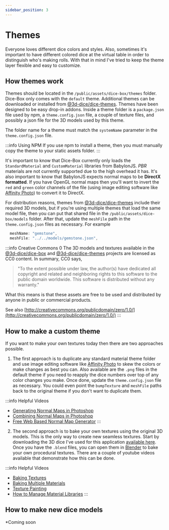 ```yaml
---
sidebar_position: 3
---
```


# Themes
Everyone loves different dice colors and styles. Also, sometimes it's important to have different colored dice at the virtual table in order to distinguish who's making rolls. With that in mind I've tried to keep the theme layer flexible and easy to customize.

## How themes work
Themes should be located in the `/public/assets/dice-box/themes` folder. Dice-Box only comes with the `default` theme. Additional themes can be downloaded or installed from [@3d-dice/dice-themes](https://github.com/3d-dice/dice-themes/tree/main/themes). Themes have been designed to be easy drop-in addons. Inside a theme folder is a `package.json` file used by npm, a `theme.config.json` file, a couple of texture files, and possibly a json file for the 3D models used by this theme. 

The folder name for a theme must match the `systemName` parameter in the `theme.config.json` file.

:::info Using NPM
If you use npm to install a theme, then you must manually copy the theme to your static assets folder.
:::

It's important to know that Dice-Box currently only loads the `StandardMaterial` and `CustomMaterial` libraries from BabylonJS. _PBR_ materials are not currently supported due to the high overhead it has. It's also important to know that BabylonJS expects normal maps to be __DirectX formatted__. If you have OpenGL normal maps then you'll want to invert the `red` and `green` color channels of the file (using image editing software like [Affinity Photo](https://affinity.serif.com/en-gb/photo/)) to convert it to DirectX.

For distribution reasons, themes from [@3d-dice/dice-themes](https://github.com/3d-dice/dice-themes/tree/main/themes) include their required 3D models, but if you're using multiple themes that load the same model file, then you can put that shared file in the `/public/assets/dice-box/models` folder. After that, update the `meshFile` path in the `theme.config.json` files as necessary. For example
```javascript
  meshName: "gemstone",
  meshFile: "../../models/gemstone.json",
```

:::info Creative Commons 0
The 3D models and textures available in the [@3d-dice/dice-box](https://github.com/3d-dice/dice-box) and [@3d-dice/dice-themes](https://github.com/3d-dice/dice-themes) projects are licensed as CC0 content.
In summary, CC0 says,  
>"To the extent possible under law, the author(s) have dedicated all copyright and related and neighboring rights to this software to the public domain worldwide. This software is distributed without any warranty."

What this means is that these assets are free to be used and distributed by anyone in public or commercial products.

See also [http://creativecommons.org/publicdomain/zero/1.0/](http://creativecommons.org/publicdomain/zero/1.0/)
:::

## How to make a custom theme

If you want to make your own textures today then there are two approaches possible. 
1. The first approach is to duplicate any standard material theme folder and use image editing software like [Affinity Photo](https://affinity.serif.com/en-gb/photo/) to skew the colors or make changes as best you can. Also available are the `.png` files in the default theme if you need to reapply the dice numbers over top of any color changes you make. Once done, update the `theme.config.json` file as necessary. You could even point the `bumpTexture` and `meshFile` paths back to the original theme if you don't want to duplicate them.

:::info Helpful Videos
 * [Generating Normal Maps in Photoshop](https://www.youtube.com/watch?v=0EHljiUMRA4&t=54s)
 * [Combining Normal Maps in Photoshop](https://www.youtube.com/watch?v=t8jvroWSCBU)
 * [Free Web Based Normal Map Generator](https://cpetry.github.io/NormalMap-Online/)
:::

2. The second approach is to bake your own textures using the original 3D models. This is the only way to create new seamless textures. Start by downloading the 3D dice I've used for this application [available here](https://github.com/3d-dice/dice-themes/models/). Once you have the `.blend` files, you can open them in [Blender](https://www.blender.org/) to bake your own procedural textures. There are a couple of youtube videos available that demonstrate how this can be done. 

:::info Helpful Videos
 * [Baking Textures](https://www.youtube.com/watch?v=LLQFopN--LY)
 * [Baking Multiple Materials](https://www.youtube.com/watch?v=wG6ON8wZYLc)
 * [Texture Painting](https://www.youtube.com/watch?v=AnRQhH3fEDY)
 * [How to Manage Material Libraries](https://www.youtube.com/watch?v=CdYz9oLuAOI)
:::

## How to make new dice models

*Coming soon
